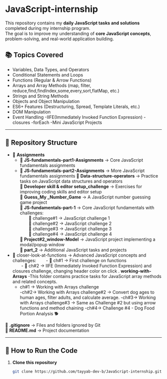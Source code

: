 # JavaScript-internship
This repository contains my **daily JavaScript tasks and solutions** completed during my internship program.  
The goal is to improve my understanding of **core JavaScript concepts**, problem-solving, and real-world application building.

## 📚 Topics Covered
- Variables, Data Types, and Operators
- Conditional Statements and Loops
- Functions (Regular & Arrow Functions)
- Arrays and Array Methods (map, filter, reduce,find,findIndex,some,every,sort,flatMap, etc.)
- Strings and String Methods
- Objects and Object Manipulation
- ES6+ Features (Destructuring, Spread, Template Literals, etc.)
- DOM Manipulation
- Event Handling
-IIFE(Immediately Invoked Function Expression)
-closures
-forEach
-Mini JavaScript Projects


---

## 📂 Repository Structure

- 📁 **Assignments**
  - 📁 **JS-fundamentals-part1-Assignments** → Core JavaScript fundamentals assignments
  - 📁 **JS-fundamentals-part2-Assignments** → More JavaScript fundamentals assignments
📁 **Data-structure-operators** → Practice tasks on JavaScript data structures and operators  
📁 **Developer skill & editor setup_challenge** → Exercises for improving coding skills and editor setup  
📁 **Guess_My _Number_Game** → A JavaScript number guessing game project  
📁 **JS-fundamentals-part-1** → Core JavaScript fundamentals with challenges:  
  📁 challenge#1 → JavaScript challenge 1  
  📁 challenge#2 → JavaScript challenge 2  
  📁 challenge#3 → JavaScript challenge 3  
  📁 challenge#4 → JavaScript challenge 4  
📁 **Project#2_window-Model** → JavaScript project implementing a modal/popup window  
📁 **part_2** → Additional JavaScript tasks and projects 
- 📁 closer-look-at-functions → Advanced JavaScript concepts and challenges:
  - 📁 ch#1 → First challenge on functions  
  - 📁 ch#2 → IIFE (Immediately Invoked Function Expression) and closures challenge, changing header color on click 
. **working-with-Arrays**
-This folder contains practice tasks for JavaScript array methods and related concepts.
   - ch#1 → Working with Arrays challenge  
   -ch#2→ Working with Arrays challenge#2 -> Convert dog ages to human ages, filter adults, and calculate average.
   -ch#3→ Working with Arrays challenge#3 ->  Same as Challenge #2 but using arrow functions and method chaining
   -ch#4→ Challenge #4 - Dog Food Portion Analysis 🐕

📄 **.gitignore** → Files and folders ignored by Git  
📄 **README.md** → Project documentation

---

## 🚀 How to Run the Code

1. **Clone this repository**  
   ```bash
   git clone https://github.com/tayyab-dev-b/JavaScript-internship.git

